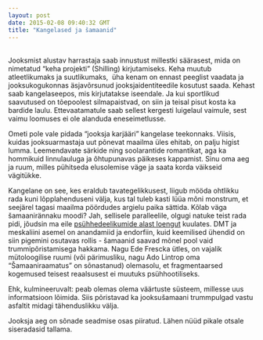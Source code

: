 ```yaml
---
layout: post
date: 2015-02-08 09:40:32 GMT
title: "Kangelased ja šamaanid"
---
```

<p><b><br></b>Jooksmist alustav harrastaja saab innustust millestki säärasest, mida on nimetatud “keha projekti” (Shilling) kirjutamiseks. Keha muutub atleetlikumaks ja suutlikumaks, &nbsp;üha kenam on ennast peeglist vaadata ja jooksukogukonnas äsjavõrsunud jooksjaidentiteedile kosutust saada. Kehast saab kangelaseepos, mis kirjutatakse iseendale. Ja kui sportlikud saavutused on tõepoolest silmapaistvad, on siin ja teisal pisut kosta ka bardide laulu. Ettevaatamatule saab sellest kergesti luigelaul vaimule, sest vaimu loomuses ei ole alanduda eneseimetlusse.<b><br></b></p><p>Ometi pole vale pidada “jooksja karjääri” kangelase teekonnaks. Viisis, kuidas jooksuarmastaja uut põnevat maailma üles ehitab, on palju higist lumma. Leemendavate särkide ning soolarantide romantikat, aga ka hommikuid linnulauluga ja õhtupunavas päikeses kappamist. Sinu oma aeg ja ruum, milles pühitseda elusolemise väge ja saata korda väikseid vägitükke.</p><p>Kangelane on see, kes eraldub tavategelikkusest, liigub mööda ohtlikku rada kuni lõpplahenduseni välja, kus tal tuleb kasti lüüa mõni monstrum, et seejärel tagasi maailma pöördudes argielu paika sättida. Kõlab väga šamaanirännaku moodi? Jah, sellisele paralleelile, olgugi natuke teist rada pidi, jõudsin ma eile <a href="https://www.facebook.com/events/1609983525896799/?ref=73&amp;source=1">psühhedeelikumide alast loengut</a>&nbsp;kuulates. DMT ja meskaliini asemel on anandamiid ja endorfiin, kuid keemilised ühendid on siin pigemini osutavas rollis - šamaanid saavad mõnel pool vaid trummipõristamisega hakkama. Nagu Ede Frescka ütles, on vajalik mütoloogilise ruumi (või pärimusliku, nagu Ado Lintrop oma “Šamaaniraamatus” on sõnastanud) olemasolu, et fragmentaarsed kogemused teisest reaalsusest ei muutuks psühhootiliseks.</p><p>Ehk, kulmineeruvalt: peab olemas olema väärtuste süsteem, millesse uus informatsioon lõimida. Siis põristavad ka jooksušamaani trummpulgad vastu asfaltit midagi tähenduslikku välja. &nbsp;&nbsp;</p><p>Jooksja aeg on sõnade seadmise osas piiratud. Lähen nüüd pikale otsale siseradasid tallama.</p>